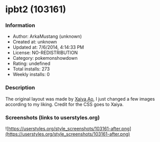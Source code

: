 # ipbt2 (103161)

### Information
- Author: ArkaMustang (unknown)
- Created at: unknown
- Updated at: 7/6/2014, 4:14:33 PM
- License: NO-REDISTRIBUTION
- Category: pokemonshowdown
- Rating: undefined
- Total installs: 273
- Weekly installs: 0


### Description
The original layout was made by <a href="https://userstyles.org/users/265131">Xaiya Ao</a>, I just changed a few images according to my liking. Credit for the CSS goes to Xaiya.


### Screenshots (links to userstyles.org)
![https://userstyles.org/style_screenshots/103161-after.png](https://userstyles.org/style_screenshots/103161-after.png)


